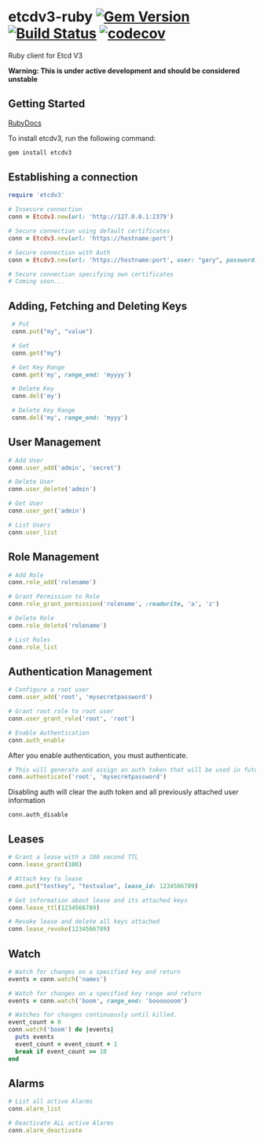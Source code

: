 # etcdv3-ruby  [![Gem Version](https://badge.fury.io/rb/etcdv3.svg)](https://badge.fury.io/rb/etcdv3) [![Build Status](https://travis-ci.org/davissp14/etcdv3-ruby.svg?branch=master)](https://travis-ci.org/davissp14/etcdv3-ruby) [![codecov](https://codecov.io/gh/davissp14/etcdv3-ruby/branch/master/graph/badge.svg)](https://codecov.io/gh/davissp14/etcdv3-ruby)


Ruby client for Etcd V3

**Warning: This is under active development and should be considered unstable**

## Getting Started

[RubyDocs](http://www.rubydoc.info/gems/etcdv3)

To install etcdv3, run the following command:
```ruby
gem install etcdv3
```

## Establishing a connection

```ruby
require 'etcdv3'

# Insecure connection
conn = Etcdv3.new(url: 'http://127.0.0.1:2379')

# Secure connection using default certificates
conn = Etcdv3.new(url: 'https://hostname:port')

# Secure connection with Auth
conn = Etcdv3.new(url: 'https://hostname:port', user: "gary", password: "secret")

# Secure connection specifying own certificates
# Coming soon...
```

## Adding, Fetching and Deleting Keys
```ruby
 # Put
 conn.put("my", "value")

 # Get
 conn.get("my")

 # Get Key Range
 conn.get('my', range_end: 'myyyy')

 # Delete Key
 conn.del('my')

 # Delete Key Range
 conn.del('my', range_end: 'myyy')
 ```

## User Management
```ruby
# Add User
conn.user_add('admin', 'secret')

# Delete User
conn.user_delete('admin')

# Get User
conn.user_get('admin')

# List Users
conn.user_list
```

## Role Management
```ruby
# Add Role
conn.role_add('rolename')

# Grant Permission to Role
conn.role_grant_permission('rolename', :readwrite, 'a', 'z')

# Delete Role
conn.role_delete('rolename')

# List Roles
conn.role_list
```

## Authentication Management
```ruby
# Configure a root user
conn.user_add('root', 'mysecretpassword')

# Grant root role to root user
conn.user_grant_role('root', 'root')

# Enable Authentication
conn.auth_enable
```
After you enable authentication, you must authenticate.
```ruby
# This will generate and assign an auth token that will be used in future requests.
conn.authenticate('root', 'mysecretpassword')
```
Disabling auth will clear the auth token and all previously attached user information
```
conn.auth_disable
```

## Leases
```ruby
# Grant a lease with a 100 second TTL
conn.lease_grant(100)

# Attach key to lease
conn.put("testkey", "testvalue", lease_id: 1234566789)

# Get information about lease and its attached keys
conn.lease_ttl(1234566789)

# Revoke lease and delete all keys attached
conn.lease_revoke(1234566789)
```

## Watch
```ruby
# Watch for changes on a specified key and return
events = conn.watch('names')

# Watch for changes on a specified key range and return
events = conn.watch('boom', range_end: 'booooooom')

# Watches for changes continuously until killed.
event_count = 0
conn.watch('boom') do |events|
  puts events
  event_count = event_count + 1
  break if event_count >= 10
end
```

## Alarms
```ruby
# List all active Alarms
conn.alarm_list

# Deactivate ALL active Alarms
conn.alarm_deactivate
```
